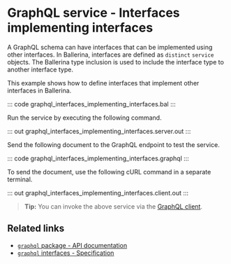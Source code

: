 # GraphQL service - Interfaces implementing interfaces

A GraphQL schema can have interfaces that can be implemented using other interfaces. In Ballerina, interfaces are defined as `distinct` `service` objects. The Ballerina type inclusion is used to include the interface type to another interface type.

This example shows how to define interfaces that implement other interfaces in Ballerina.

::: code graphql_interfaces_implementing_interfaces.bal :::

Run the service by executing the following command.

::: out graphql_interfaces_implementing_interfaces.server.out :::

Send the following document to the GraphQL endpoint to test the service.

::: code graphql_interfaces_implementing_interfaces.graphql :::

To send the document, use the following cURL command in a separate terminal.

::: out graphql_interfaces_implementing_interfaces.client.out :::

>**Tip:** You can invoke the above service via the [GraphQL client](/learn/by-example/graphql-client/).

## Related links
- [`graphql` package - API documentation](https://lib.ballerina.io/ballerina/graphql/latest)
- [`graphql` interfaces - Specification](/spec/graphql/#461-interfaces-implementing-interfaces)
